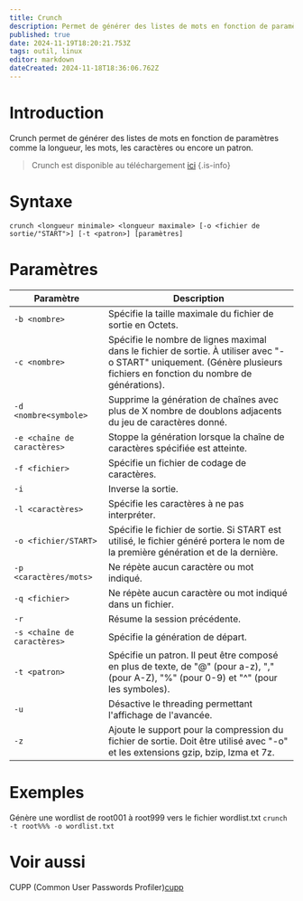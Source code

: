 ```yaml
---
title: Crunch
description: Permet de générer des listes de mots en fonction de paramètres comme la longueur, les mots, les caractères ou encore un patron.Permet de générer des listes de mots en fonction de paramètres comme la longueur, les mots, les caractères ou encore un patern.
published: true
date: 2024-11-19T18:20:21.753Z
tags: outil, linux
editor: markdown
dateCreated: 2024-11-18T18:36:06.762Z
---
```


# Introduction

Crunch permet de générer des listes de mots en fonction de paramètres comme la longueur, les mots, les caractères ou encore un patron.

> Crunch est disponible au téléchargement [ici](https://sourceforge.net/projects/crunch-wordlist/)
> {.is-info}

# Syntaxe

`crunch <longueur minimale> <longueur maximale> [-o <fichier de sortie/"START">] [-t <patron>] [paramètres]`

# Paramètres

| Paramètre                   | Description                                                                                                                                                              |
| --------------------------- | ------------------------------------------------------------------------------------------------------------------------------------------------------------------------ |
| `-b <nombre>`               | Spécifie la taille maximale du fichier de sortie en Octets.                                                                                                              |
| `-c <nombre>`               | Spécifie le nombre de lignes maximal dans le fichier de sortie. À utiliser avec "-o START" uniquement. (Génère plusieurs fichiers en fonction du nombre de générations). |
| `-d <nombre<symbole>`       | Supprime la génération de chaînes avec plus de X nombre de doublons adjacents du jeu de caractères donné.                                                                |
| `-e <chaîne de caractères>` | Stoppe la génération lorsque la chaîne de caractères spécifiée est atteinte.                                                                                             |
| `-f <fichier>`              | Spécifie un fichier de codage de caractères.                                                                                                                             |
| `-i`                        | Inverse la sortie.                                                                                                                                                       |
| `-l <caractères>`           | Spécifie les caractères à ne pas interpréter.                                                                                                                            |
| `-o <fichier/START>`        | Spécifie le fichier de sortie. Si START est utilisé, le fichier généré portera le nom de la première génération et de la dernière.                                       |
| `-p <caractères/mots>`      | Ne répète aucun caractère ou mot indiqué.                                                                                                                                |
| `-q <fichier>`              | Ne répète aucun caractère ou mot indiqué dans un fichier.                                                                                                                |
| `-r`                        | Résume la session précédente.                                                                                                                                            |
| `-s <chaîne de caractères>` | Spécifie la génération de départ.                                                                                                                                        |
| `-t <patron>`               | Spécifie un patron. Il peut être composé en plus de texte, de "@" (pour a-z), "," (pour A-Z), "%" (pour 0-9) et "^" (pour les symboles).                                 |
| `-u`                        | Désactive le threading permettant l'affichage de l'avancée.                                                                                                              |
| `-z`                        | Ajoute le support pour la compression du fichier de sortie. Doit être utilisé avec "-o" et les extensions gzip, bzip, lzma et 7z.                                        |

# Exemples

Génère une wordlist de root001 à root999 vers le fichier wordlist.txt
`crunch -t root%%% -o wordlist.txt`

# Voir aussi

CUPP (Common User Passwords Profiler)[cupp](/Outils/Indépendant/cupp)
